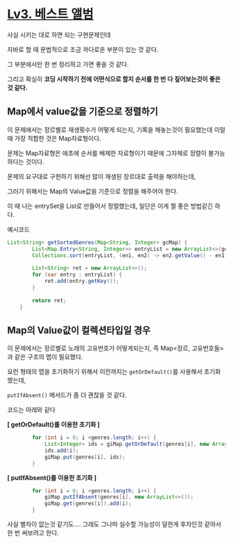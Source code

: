 # [Lv3. 베스트 앨범](https://school.programmers.co.kr/learn/courses/30/lessons/42579)

사실 시키는 대로 하면 되는 구현문제인데

자바로 할 때 문법적으로 조금 까다로운 부분이 있는 것 같다.

그 부분에서만 한 번 정리하고 가면 좋을 것 같다.

그리고 확실히 **코딩 시작하기 전에 어떤식으로 할지 순서를 한 번 다 짚어보는것이 좋은 것 같다.**
  
## Map에서 value값을 기준으로 정렬하기

이 문제에서는 장르별로 재생횟수가 어떻게 되는지, 기록을 해놓는것이 필요했는데 이럴때 가장 적합한 것은 Map자료형이다.

문제는 Map자료형은 애초에 순서를 배제한 자료형이기 때문에 그자체로 정렬이 불가능하다는 것이다.

문제의 요구대로 구현하기 위해선 많이 재생된 장르대로 출력을 해야하는데, 

그러기 위해서는 Map의 Value값을 기준으로 정렬을 해주어야 한다.

이 때 나는 entrySet을 List로 만들어서 정렬했는데, 일단은 이게 젤 좋은 방법같긴 하다.

예시코드

```Java
List<String> getSortedGenres(Map<String, Integer> gcMap) {
        List<Map.Entry<String, Integer>> entryList = new ArrayList<>(gcMap.entrySet()); 
        Collections.sort(entryList, (en1, en2) -> en2.getValue() - en1.getValue());
        
        List<String> ret = new ArrayList<>();
        for (var entry : entryList) {
            ret.add(entry.getKey());
        }
        
        return ret;
    }
```

## Map의 Value값이 컬렉션타입일 경우

이 문제에서는 장르별로 노래의 고유번호가 어떻게되는지, 즉 Map<장르, 고유번호들> 과 같은 구조의 맵이 필요했다.

요런 형태의 맵을 초기화하기 위해서 이전까지는 `getOrDefault()`를 사용해서 초기화했는데, 

`putIfAbsent()` 메서드가 좀 더 괜찮을 것 같다.

코드는 아래와 같다

**[ getOrDefault()를 이용한 초기화 ]**
```java
        for (int i = 0; i <genres.length; i++) {
            List<Integer> ids = giMap.getOrDefault(genres[i], new ArrayList<>());
            ids.add(i);
            giMap.put(genres[i], ids);
        }
```

**[ putIfAbsent()를 이용한 초기화 ]**

```java
        for (int i = 0; i <genres.length; i++) {
            giMap.putIfAbsent(genres[i], new ArrayList<>());
            giMap.get(genres[i]).add(i);
        }
```

사실 별차이 없는것 같기도.... 그래도 그나마 실수할 가능성이 덜한게 후자인것 같아서 한 번 써보려고 한다.
